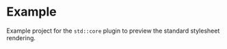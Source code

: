 # Example

Example project for the `std::core` plugin to preview the standard stylesheet rendering.
